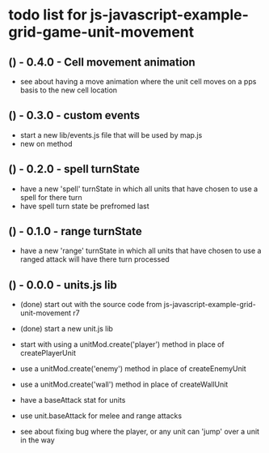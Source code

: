 # todo list for js-javascript-example-grid-game-unit-movement

## () - 0.4.0 - Cell movement animation
* see about having a move animation where the unit cell moves on a pps basis to the new cell location

## () - 0.3.0 - custom events
* start a new lib/events.js file that will be used by map.js
* new on method

## () - 0.2.0 - spell turnState
* have a new 'spell' turnState in which all units that have chosen to use a spell for there turn
* have spell turn state be prefromed last

## () - 0.1.0 - range turnState
* have a new 'range' turnState in which all units that have chosen to use a ranged attack will have there turn processed

## () - 0.0.0 - units.js lib
* (done) start out with the source code from js-javascript-example-grid-unit-movement r7
* (done) start a new unit.js lib

* start with using a unitMod.create('player') method in place of createPlayerUnit
* use a unitMod.create('enemy') method in place of createEnemyUnit
* use a unitMod.create('wall') method in place of createWallUnit

* have a baseAttack stat for units
* use unit.baseAttack for melee and range attacks
* see about fixing bug where the player, or any unit can 'jump' over a unit in the way
